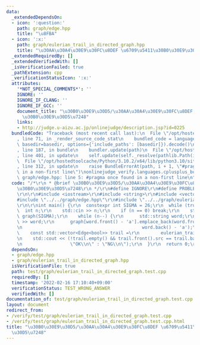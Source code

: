 ```yaml
---
data:
  _extendedDependsOn:
  - icon: ':question:'
    path: graph/edge.hpp
    title: "\u8FBA"
  - icon: ':x:'
    path: graph/eulerian_trail_in_directed_graph.hpp
    title: "\u30AA\u30A4\u30E9\u30FC\u8DEF \u6709\u5411\u30B0\u30E9\u30D5\u7248"
  _extendedRequiredBy: []
  _extendedVerifiedWith: []
  _isVerificationFailed: true
  _pathExtension: cpp
  _verificationStatusIcon: ':x:'
  attributes:
    '*NOT_SPECIAL_COMMENTS*': ''
    IGNORE: ''
    IGNORE_IF_CLANG: ''
    IGNORE_IF_GCC: ''
    document_title: "\u30B0\u30E9\u30D5/\u30AA\u30A4\u30E9\u30FC\u8DEF \u6709\u5411\
      \u30B0\u30E9\u30D5\u7248"
    links:
    - http://judge.u-aizu.ac.jp/onlinejudge/description.jsp?id=0225
  bundledCode: "Traceback (most recent call last):\n  File \"/opt/hostedtoolcache/Python/3.10.2/x64/lib/python3.10/site-packages/onlinejudge_verify/documentation/build.py\"\
    , line 71, in _render_source_code_stat\n    bundled_code = language.bundle(stat.path,\
    \ basedir=basedir, options={'include_paths': [basedir]}).decode()\n  File \"/opt/hostedtoolcache/Python/3.10.2/x64/lib/python3.10/site-packages/onlinejudge_verify/languages/cplusplus.py\"\
    , line 187, in bundle\n    bundler.update(path)\n  File \"/opt/hostedtoolcache/Python/3.10.2/x64/lib/python3.10/site-packages/onlinejudge_verify/languages/cplusplus_bundle.py\"\
    , line 401, in update\n    self.update(self._resolve(pathlib.Path(included), included_from=path))\n\
    \  File \"/opt/hostedtoolcache/Python/3.10.2/x64/lib/python3.10/site-packages/onlinejudge_verify/languages/cplusplus_bundle.py\"\
    , line 312, in update\n    raise BundleErrorAt(path, i + 1, \"#pragma once found\
    \ in a non-first line\")\nonlinejudge_verify.languages.cplusplus_bundle.BundleErrorAt:\
    \ graph/edge.hpp: line 5: #pragma once found in a non-first line\n"
  code: "/*\r\n * @brief \u30B0\u30E9\u30D5/\u30AA\u30A4\u30E9\u30FC\u8DEF \u6709\u5411\
    \u30B0\u30E9\u30D5\u7248\r\n */\r\n#define IGNORE\r\n#define PROBLEM \"http://judge.u-aizu.ac.jp/onlinejudge/description.jsp?id=0225\"\
    \r\n\r\n#include <iostream>\r\n#include <string>\r\n#include <vector>\r\n\r\n\
    #include \"../../graph/edge.hpp\"\r\n#include \"../../graph/eulerian_trail_in_directed_graph.hpp\"\
    \r\n\r\nint main() {\r\n  constexpr int SIGMA = 26;\r\n  while (true) {\r\n  \
    \  int n;\r\n    std::cin >> n;\r\n    if (n == 0) break;\r\n    std::vector<std::vector<Edge<bool>>>\
    \ graph(SIGMA);\r\n    while (n--) {\r\n      std::string word;\r\n      std::cin\
    \ >> word;\r\n      graph[word.front() - 'a'].emplace_back(word.front() - 'a',\r\
    \n                                             word.back() - 'a');\r\n    }\r\n\
    \    const std::vector<Edge<bool>> trail =\r\n        eulerian_trail_in_directed_graph(graph);\r\
    \n    std::cout << (!trail.empty() && trail.front().src == trail.back().dst ?\r\
    \n                  \"OK\\n\" : \"NG\\n\");\r\n  }\r\n  return 0;\r\n}\r\n"
  dependsOn:
  - graph/edge.hpp
  - graph/eulerian_trail_in_directed_graph.hpp
  isVerificationFile: true
  path: test/graph/eulerian_trail_in_directed_graph.test.cpp
  requiredBy: []
  timestamp: '2022-02-16 17:10:40+09:00'
  verificationStatus: TEST_WRONG_ANSWER
  verifiedWith: []
documentation_of: test/graph/eulerian_trail_in_directed_graph.test.cpp
layout: document
redirect_from:
- /verify/test/graph/eulerian_trail_in_directed_graph.test.cpp
- /verify/test/graph/eulerian_trail_in_directed_graph.test.cpp.html
title: "\u30B0\u30E9\u30D5/\u30AA\u30A4\u30E9\u30FC\u8DEF \u6709\u5411\u30B0\u30E9\
  \u30D5\u7248"
---
```

